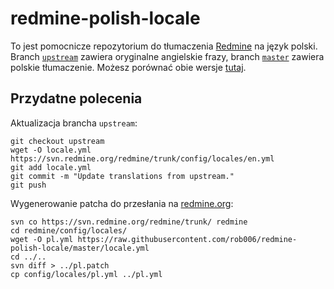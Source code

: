 # redmine-polish-locale

To jest pomocnicze repozytorium do tłumaczenia [Redmine](https://www.redmine.org/) na język polski. 
Branch [`upstream`](https://github.com/rob006/redmine-polish-locale/tree/upstream) zawiera oryginalne angielskie frazy,
branch [`master`](https://github.com/rob006/redmine-polish-locale/tree/master) zawiera polskie tłumaczenie.
Możesz porównać obie wersje [tutaj](https://github.com/rob006/redmine-polish-locale/compare/upstream..master).

## Przydatne polecenia

Aktualizacja brancha `upstream`:

```console
git checkout upstream
wget -O locale.yml https://svn.redmine.org/redmine/trunk/config/locales/en.yml
git add locale.yml
git commit -m "Update translations from upstream."
git push
```

Wygenerowanie patcha do przesłania na [redmine.org](https://www.redmine.org/projects/redmine/issues/new?tracker_id=3):

```console
svn co https://svn.redmine.org/redmine/trunk/ redmine
cd redmine/config/locales/
wget -O pl.yml https://raw.githubusercontent.com/rob006/redmine-polish-locale/master/locale.yml
cd ../..
svn diff > ../pl.patch
cp config/locales/pl.yml ../pl.yml
```
